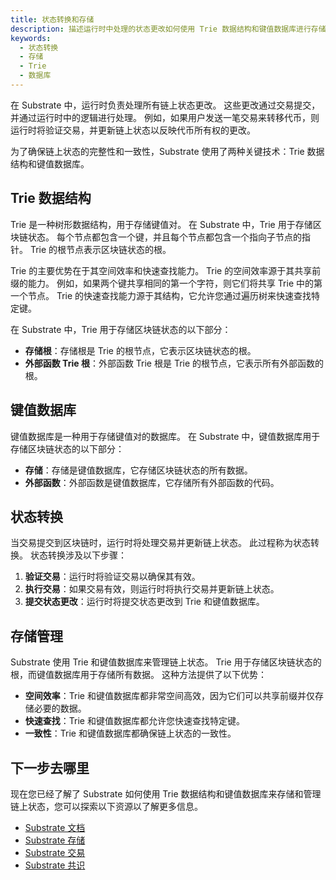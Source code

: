 ```yaml
---
title: 状态转换和存储
description: 描述运行时中处理的状态更改如何使用 Trie 数据结构和键值数据库进行存储和管理。
keywords:
  - 状态转换
  - 存储
  - Trie
  - 数据库
---
```


在 Substrate 中，运行时负责处理所有链上状态更改。
这些更改通过交易提交，并通过运行时中的逻辑进行处理。
例如，如果用户发送一笔交易来转移代币，则运行时将验证交易，并更新链上状态以反映代币所有权的更改。

为了确保链上状态的完整性和一致性，Substrate 使用了两种关键技术：Trie 数据结构和键值数据库。

## Trie 数据结构

Trie 是一种树形数据结构，用于存储键值对。
在 Substrate 中，Trie 用于存储区块链状态。
每个节点都包含一个键，并且每个节点都包含一个指向子节点的指针。
Trie 的根节点表示区块链状态的根。

Trie 的主要优势在于其空间效率和快速查找能力。
Trie 的空间效率源于其共享前缀的能力。
例如，如果两个键共享相同的第一个字符，则它们将共享 Trie 中的第一个节点。
Trie 的快速查找能力源于其结构，它允许您通过遍历树来快速查找特定键。

在 Substrate 中，Trie 用于存储区块链状态的以下部分：

- **存储根**：存储根是 Trie 的根节点，它表示区块链状态的根。
- **外部函数 Trie 根**：外部函数 Trie 根是 Trie 的根节点，它表示所有外部函数的根。

## 键值数据库

键值数据库是一种用于存储键值对的数据库。
在 Substrate 中，键值数据库用于存储区块链状态的以下部分：

- **存储**：存储是键值数据库，它存储区块链状态的所有数据。
- **外部函数**：外部函数是键值数据库，它存储所有外部函数的代码。

## 状态转换

当交易提交到区块链时，运行时将处理交易并更新链上状态。
此过程称为状态转换。
状态转换涉及以下步骤：

1. **验证交易**：运行时将验证交易以确保其有效。
2. **执行交易**：如果交易有效，则运行时将执行交易并更新链上状态。
3. **提交状态更改**：运行时将提交状态更改到 Trie 和键值数据库。

## 存储管理

Substrate 使用 Trie 和键值数据库来管理链上状态。
Trie 用于存储区块链状态的根，而键值数据库用于存储所有数据。
这种方法提供了以下优势：

- **空间效率**：Trie 和键值数据库都非常空间高效，因为它们可以共享前缀并仅存储必要的数据。
- **快速查找**：Trie 和键值数据库都允许您快速查找特定键。
- **一致性**：Trie 和键值数据库都确保链上状态的一致性。

## 下一步去哪里

现在您已经了解了 Substrate 如何使用 Trie 数据结构和键值数据库来存储和管理链上状态，您可以探索以下资源以了解更多信息。

- [Substrate 文档](https://substrate.dev/docs/)
- [Substrate 存储](https://substrate.dev/docs/en/knowledge-base/runtime/storage)
- [Substrate 交易](https://substrate.dev/docs/en/knowledge-base/runtime/transactions)
- [Substrate 共识](https://substrate.dev/docs/en/knowledge-base/runtime/consensus)
